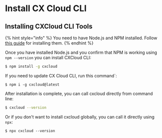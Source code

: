 # Install CX Cloud CLI

## Installing CXCloud CLI Tools

{% hint style="info" %}
You need to have Node.js and NPM installed. Follow [this guide](prepare-your-environment.md#install-node-js-and-npm) for installing them.
{% endhint %}

Once you have installed Node.js and you confirm that NPM is working using `npm --version` you can install CXCloud CLI:

```bash
$ npm install -g cxcloud
```

If you need to update CX Cloud CLI, run this command\`:

```text
$ npm i -g cxcloud@latest
```

After installation is complete, you can call cxcloud directly from command line:

```bash
$ cxcloud --version
```

Or if you don't want to install cxcloud globally, you can call it directly using `npx`:

```text
$ npx cxcloud --version
```

